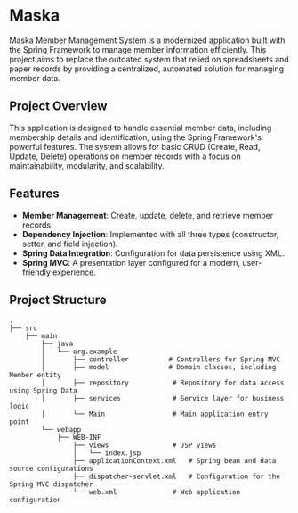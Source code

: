 # Maska

Maska Member Management System is a modernized application built with the Spring Framework to manage member information efficiently. This project aims to replace the outdated system that relied on spreadsheets and paper records by providing a centralized, automated solution for managing member data.

## Project Overview

This application is designed to handle essential member data, including membership details and identification, using the Spring Framework's powerful features. The system allows for basic CRUD (Create, Read, Update, Delete) operations on member records with a focus on maintainability, modularity, and scalability.

## Features

- **Member Management**: Create, update, delete, and retrieve member records.
- **Dependency Injection**: Implemented with all three types (constructor, setter, and field injection).
- **Spring Data Integration**: Configuration for data persistence using XML.
- **Spring MVC**: A presentation layer configured for a modern, user-friendly experience.

## Project Structure

```plaintext
.
├── src
    ├── main
        ├── java
        │   └── org.example
        │       ├── controller          # Controllers for Spring MVC
        │       ├── model               # Domain classes, including Member entity
        │       ├── repository           # Repository for data access using Spring Data
        │       ├── services             # Service layer for business logic
        │       └── Main                 # Main application entry point
        └── webapp
            ├── WEB-INF
                ├── views                # JSP views
                │   └── index.jsp
                ├── applicationContext.xml   # Spring bean and data source configurations
                ├── dispatcher-servlet.xml   # Configuration for the Spring MVC dispatcher
                └── web.xml              # Web application configuration
